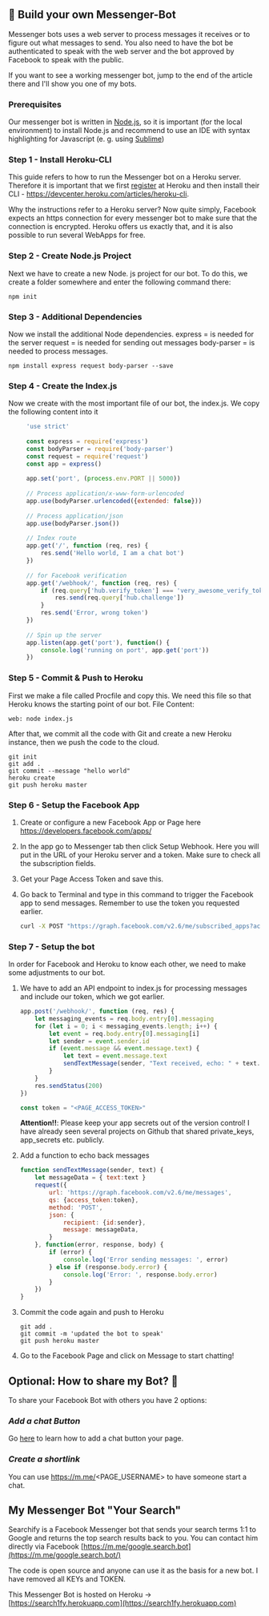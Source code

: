 ﻿## 🤖 Build your own  Messenger-Bot

Messenger bots uses a web server to process messages it receives or to figure out what messages to send. You also need to have the bot be authenticated to speak with the web server and the bot approved by Facebook to speak with the public.

If you want to see a working messenger bot, jump to the end of the article there and I'll show you one of my bots.

### Prerequisites
Our messenger bot is written in [Node.js](https://nodejs.org/en/), so it is important (for the local environment) to install Node.js and recommend to use an IDE with syntax highlighting for Javascript (e. g. using [Sublime](https://www.sublimetext.com/)) 

### Step 1 - Install Heroku-CLI

This guide refers to how to run the Messenger bot on a Heroku server. 
Therefore it is important that we first [register](https://signup.heroku.com/) at Heroku and then install their CLI - https://devcenter.heroku.com/articles/heroku-cli.

Why the instructions refer to a Heroku server? Now quite simply, Facebook expects an https connection for every messenger bot to make sure that the connection is encrypted. Heroku offers us exactly that, and it is also possible to run several WebApps for free. 

### Step 2 - Create Node.js Project

Next we have to create a new Node. js project for our bot. To do this, we create a folder somewhere and enter the following command there:
    
    npm init
    
### Step 3 - Additional Dependencies    
Now we install the additional Node dependencies. 
express = is needed for the server
request = is needed for sending out messages
body-parser = is needed to process messages.
    
    npm install express request body-parser --save
    
### Step 4 - Create the Index.js
Now we create with the most important file of our bot, the index.js. We copy the following content into it

   ``` javascript
        'use strict'
        
        const express = require('express')
        const bodyParser = require('body-parser')
        const request = require('request')
        const app = express()
    
        app.set('port', (process.env.PORT || 5000))
    
        // Process application/x-www-form-urlencoded
        app.use(bodyParser.urlencoded({extended: false}))
    
        // Process application/json
        app.use(bodyParser.json())
    
        // Index route
        app.get('/', function (req, res) {
        	res.send('Hello world, I am a chat bot')
        })
    
        // for Facebook verification
        app.get('/webhook/', function (req, res) {
        	if (req.query['hub.verify_token'] === 'very_awesome_verify_token') {
        		res.send(req.query['hub.challenge'])
        	}
        	res.send('Error, wrong token')
        })
    
        // Spin up the server
        app.listen(app.get('port'), function() {
        	console.log('running on port', app.get('port'))
        })
   ```

### Step 5 - Commit & Push to Heroku
First we make a file called Procfile and copy this. We need this file so that Heroku knows the starting point of our bot.
File Content:

    web: node index.js
After that, we commit all the code with Git and create a new Heroku instance, then we push the code to the cloud.

    git init
    git add .
    git commit --message "hello world"
    heroku create
    git push heroku master

### Step 6 - Setup the Facebook App

1. Create or configure a new Facebook App or Page here https://developers.facebook.com/apps/

2. In the app go to Messenger tab then click Setup Webhook. Here you will put in the URL of your Heroku server and a token. Make sure to check all the subscription fields. 

3. Get your Page Access Token and save this. 

4. Go back to Terminal and type in this command to trigger the Facebook app to send messages. Remember to use the token you requested earlier.

    ```bash
    curl -X POST "https://graph.facebook.com/v2.6/me/subscribed_apps?access_token=<PAGE_ACCESS_TOKEN>"
    ```

### Step 7 - Setup the bot

In order for Facebook and Heroku to know each other, we need to make some adjustments to our bot.

1. We have to add an API endpoint to index.js for processing messages and include our token, which we got earlier. 

    ```javascript
    app.post('/webhook/', function (req, res) {
	    let messaging_events = req.body.entry[0].messaging
	    for (let i = 0; i < messaging_events.length; i++) {
		    let event = req.body.entry[0].messaging[i]
		    let sender = event.sender.id
		    if (event.message && event.message.text) {
			    let text = event.message.text
			    sendTextMessage(sender, "Text received, echo: " + text.substring(0, 200))
		    }
	    }
	    res.sendStatus(200)
    })

    const token = "<PAGE_ACCESS_TOKEN>"
    ```
    
    **Attention!!**: Please keep your app secrets out of the version control! I have already seen several projects on Github that shared private_keys, app_secrets etc. publicly.
    
2. Add a function to echo back messages

    ```javascript
    function sendTextMessage(sender, text) {
	    let messageData = { text:text }
	    request({
		    url: 'https://graph.facebook.com/v2.6/me/messages',
		    qs: {access_token:token},
		    method: 'POST',
    		json: {
			    recipient: {id:sender},
    			message: messageData,
    		}
    	}, function(error, response, body) {
    		if (error) {
			    console.log('Error sending messages: ', error)
    		} else if (response.body.error) {
			    console.log('Error: ', response.body.error)
		    }
	    })
    }
    ```

3. Commit the code again and push to Heroku

    ```
    git add .
    git commit -m 'updated the bot to speak'
    git push heroku master
    ```
    
4. Go to the Facebook Page and click on Message to start chatting!


## Optional: How to share my Bot? 📡
To share your Facebook Bot with others you have 2 options:
### *Add a chat Button*

Go [here](https://developers.facebook.com/docs/messenger-platform/plugin-reference) to learn how to add a chat button your page.

### *Create a shortlink*

You can use https://m.me/<PAGE_USERNAME> to have someone start a chat.

## My Messenger Bot "Your Search"

Searchify is a Facebook Messenger bot that sends your search terms 1:1 to Google and returns the top search results back to you. You can contact him directly via Facebook [https://m.me/google.search.bot](https://m.me/google.search.bot/)

The code is open source and anyone can use it as the basis for a new bot. I have removed all KEYs and TOKEN.

This Messenger Bot is hosted on Heroku -> [https://search1fy.herokuapp.com](https://search1fy.herokuapp.com)



